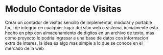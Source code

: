 # Modulo Contador de Visitas

Crear un contador de visitas sencillo de implementar, modular y portable facil de integrar en cualquier lugar del sitio web o sistema, inicialmente esta hecho en php con almacenamiento de digitos en un archivo de texto, mas como proyecto lo podria ingresar a una base de datos con informacion extra de interes, la idea es algo mas simple a lo que se conoce en el mercado de la web
